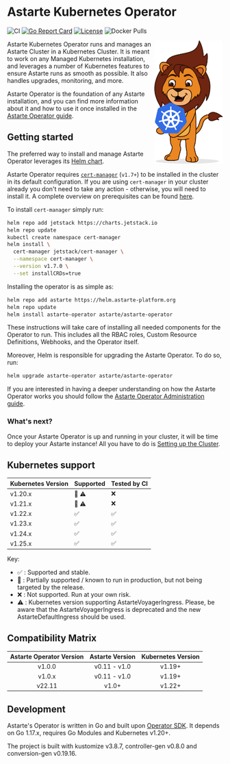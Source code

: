 # Astarte Kubernetes Operator

![CI](https://github.com/astarte-platform/astarte-kubernetes-operator/workflows/Operator%20e2e%20tests/badge.svg?branch=master)
[![Go Report Card](https://goreportcard.com/badge/github.com/astarte-platform/astarte-kubernetes-operator)](https://goreportcard.com/report/github.com/astarte-platform/astarte-kubernetes-operator)
[![License](http://img.shields.io/:license-apache-blue.svg)](http://www.apache.org/licenses/LICENSE-2.0.html)
![Docker Pulls](https://img.shields.io/docker/pulls/astarte/astarte-kubernetes-operator)

<img src="mascotte.svg" align="right" width="160px" />
Astarte Kubernetes Operator runs and manages an Astarte Cluster in a Kubernetes Cluster. It is meant
to work on any Managed Kubernetes installation, and leverages a number of Kubernetes features to
ensure Astarte runs as smooth as possible. It also handles upgrades, monitoring, and more.

Astarte Operator is the foundation of any Astarte installation, and you can find more information
about it and how to use it once installed in the
[Astarte Operator
guide](https://docs.astarte-platform.org/astarte-kubernetes-operator/snapshot/001-intro_administrator.html).

## Getting started

The preferred way to install and manage Astarte Operator leverages its [Helm
chart](https://artifacthub.io/packages/helm/astarte/astarte-operator).

Astarte Operator requires [`cert-manager`](https://cert-manager.io/) (`v1.7+`) to be installed in
the cluster in its default configuration. If you are using `cert-manager` in your cluster already
you don't need to take any action - otherwise, you will need to install it. A complete overview on
prerequisites can be found
[here](https://docs.astarte-platform.org/astarte-kubernetes-operator/snapshot/020-prerequisites.html).

To install `cert-manager` simply run:
```bash
helm repo add jetstack https://charts.jetstack.io
helm repo update
kubectl create namespace cert-manager
helm install \
  cert-manager jetstack/cert-manager \
  --namespace cert-manager \
  --version v1.7.0 \
  --set installCRDs=true
```

Installing the operator is as simple as:
```bash
helm repo add astarte https://helm.astarte-platform.org
helm repo update
helm install astarte-operator astarte/astarte-operator
```

These instructions will take care of installing all needed components for the Operator to run. This
includes all the RBAC roles, Custom Resource Definitions, Webhooks, and the Operator itself.

Moreover, Helm is responsible for upgrading the Astarte Operator. To do so, run:
```bash
helm upgrade astarte-operator astarte/astarte-operator
```

If you are interested in having a deeper understanding on how the Astarte Operator works you should
follow the [Astarte Operator Administration
guide](https://docs.astarte-platform.org/astarte-kubernetes-operator/snapshot/001-intro_administrator.html).

### What's next?

Once your Astarte Operator is up and running in your cluster, it will be time to deploy your Astarte
instance! All you have to do is [Setting up the
Cluster](https://docs.astarte-platform.org/astarte-kubernetes-operator/snapshot/060-setup_cluster.html).

## Kubernetes support

| Kubernetes Version | Supported                        | Tested by CI                     |
| ------------------ | -------------------------------- | -------------------------------- |
| v1.20.x            | :large_orange_diamond: :warning: | :x:                              |
| v1.21.x            | :large_orange_diamond: :warning: | :x:                              |
| v1.22.x            | :white_check_mark:               | :white_check_mark:               |
| v1.23.x            | :white_check_mark:               | :white_check_mark:               |
| v1.24.x            | :white_check_mark:               | :white_check_mark:               |
| v1.25.x            | :white_check_mark:               | :white_check_mark:               |

Key:

* :white_check_mark: : Supported and stable.
* :large_orange_diamond: : Partially supported / known to run in production, but not being targeted
  by the release.
* :x: : Not supported. Run at your own risk.
* :warning: : Kubernetes version supporting AstarteVoyagerIngress. Please, be aware that the
  AstarteVoyagerIngress is deprecated and the new AstarteDefaultIngress should be used.

## Compatibility Matrix

| Astarte Operator Version | Astarte Version | Kubernetes Version |
| :-:                      | :-:             | :-:                |
| v1.0.0                   | v0.11 - v1.0    | v1.19+             |
| v1.0.x                   | v0.11 - v1.0    | v1.19+             |
| v22.11                   | v1.0+           | v1.22+             |

## Development

Astarte's Operator is written in Go and built upon [Operator
SDK](https://github.com/operator-framework/operator-sdk). It depends on Go 1.17.x, requires Go
Modules and Kubernetes v1.20+.

The project is built with kustomize v3.8.7, controller-gen v0.8.0 and conversion-gen v0.19.16.
